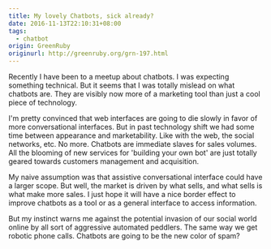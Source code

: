 ```yaml
---
title: My lovely Chatbots, sick already?
date: 2016-11-13T22:10:31+08:00
tags:
  - chatbot
origin: GreenRuby
originurl: http://greenruby.org/grn-197.html
---
```

Recently I have been to a meetup about chatbots. I was expecting something
technical. But it seems that I was totally mislead on what chatbots are. They
are visibly now more of a marketing tool than just a cool piece of technology.

I'm pretty convinced that web interfaces are going to die slowly in favor of
more conversational interfaces. But in past technology shift we had some time
between appearance and marketability. Like with the web, the social networks,
etc. No more. Chatbots are immediate slaves for sales volumes. All the
blooming of new services for 'building your own bot' are just totally geared
towards customers management and acquisition.

My naive assumption was that assistive conversational interface could have a
larger scope. But well, the market is driven by what sells, and what sells is
what make more sales. I just hope it will have a nice border effect to improve
chatbots as a tool or as a general interface to access information.

But my instinct warns me against the potential invasion of our social world
online by all sort of aggressive automated peddlers. The same way we get
robotic phone calls. Chatbots are going to be the new color of spam?

